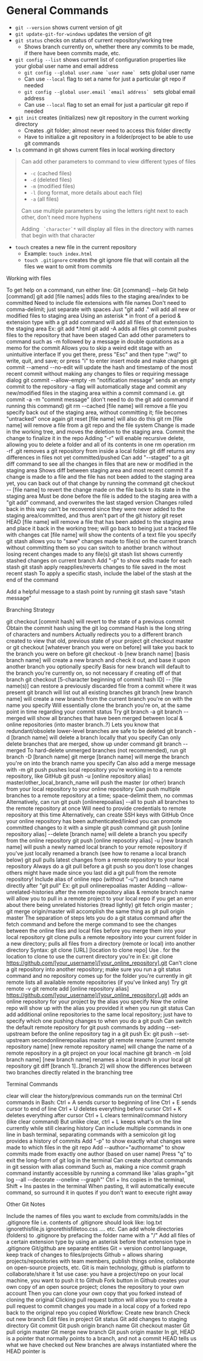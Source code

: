 # General Commands

- `git --version` shows current version of git
- `git update-git-for-windows` updates the version of git
- `git status` checks on status of current repository/working tree
  - Shows branch currently on, whether there any commits to be made, if there have been commits made, etc.
- `git config --list` shows current list of configuration properties like your global user name and email address
  - ``git config --global user.name `user name` `` sets global user name
  - Can use `--local` flag to set a name for just a particular git repo if needed
  - ``git config --global user.email `email address` `` sets global email address
  - Can use `--local` flag to set an email for just a particular git repo if needed
- `git init` creates (initializes) new git repository in the current working directory
  - Creates .git folder; almost never need to access this folder directly
  - Have to initialize a git repository in a folder/project to be able to use git commands
- `ls` command in git shows current files in local working directory

> Can add other parameters to command to view different types of files
>
> - `-c` (cached files)
> - `-d` (deleted files)
> - `-m` (modified files)
> - `-l` (long format, more details about each file)
> - `-a` (all files)
>
> Can use multiple parameters by using the letters right next to each other, don't need more hyphens
>
> Adding `` `character`*`` will display all files in the directory with names that begin with that character

- `touch` creates a new file in the current repository
  - Example: `touch index.html`
  - `touch .gitignore` creates the git ignore file that will contain all the files we want to omit from commits

Working with files

To get help on a command, run either line:
Git [command] --help
Git help [command]
git add [file names] adds files to the staging area/index to be committed
Need to include file extensions with file names
Don't need to comma-delimit; just separate with spaces
Just "git add ." will add all new or modified files to staging area
Using an asterisk * in front of a period & extension type with a git add command will add all files of that extension to the staging area
Ex: git add *.html
git add -A adds all files
git commit pushes files to the repository that have been staged
Can add other parameters to command such as -m followed by a message in double quotations as a memo for the commit
Allows you to skip a weird edit stage with an unintuitive interface
If you get there, press "Esc" and then type ":wq!" to write, quit, and save; or press "i" to enter insert mode and make changes
git commit --amend --no-edit will update the hash and timestamp of the most recent commit without making any changes to files or requiring message dialog
git commit --allow-empty -m "notification message" sends an empty commit to the repository
-a flag will automatically stage and commit any new/modified files in the staging area within a commit command
i.e. git commit -a -m "commit message" (don't need to do the git add command if running this command)
git rm --cached [file name] will remove a file you specify back out of the staging area, without committing it; file becomes "untracked" once again
git reset [file name] will also do this
git rm [file name] will remove a file from a git repo and the file system
Change is made in the working tree, and moves the deletion to the staging area. Commit the change to finalize it in the repo
Adding "-r" will enable recursive delete, allowing you to delete a folder and all of its contents in one rm operation
rm -rf .git removes a git repository from inside a local folder
git diff returns any differences in files not yet committed/pushed
Can add  "--staged" to a git diff command to see all the changes in files that are new or modified in the staging area
Shows diff between staging area and most recent commit
If a change is made to a file and the file has not been added to the staging area yet, you can back out of that change by running the command git checkout -- [file name] to revert the change made on the file back to its state in the staging area
Must be done before the file is added to the staging area with a "git add" command, and overwrites the last staged version
Changes rolled back in this way can't be recovered since they were never added to the staging area/committed, and thus aren't part of the git history
git reset HEAD [file name] will remove a file that has been added to the staging area and place it back in the working tree; will go back to being just a tracked file with changes
cat [file name] will show the contents of a text file you specify
git stash allows you to "save" changes made to file(s) on the current branch without committing them so you can switch to another branch without losing recent changes made to any file(s)
git stash list shows currently stashed changes on current branch
Add "-p" to show edits made for each stash
git stash apply reapplies/reverts changes to file saved in the most recent stash
To apply a specific stash, include the label of the stash at the end of the command

Add a helpful message to a stash point by running git stash save "stash message"

Branching Strategy

git checkout [commit hash] will revert to the state of a previous commit
Obtain the commit hash using the git log command
Hash is the long string of characters and numbers
Actually redirects you to a different branch created to view that old, previous state of your project
git checkout master or git checkout [whatever branch you were on before] will take you back to the branch you were on before
git checkout -b [new branch name] [basis branch name] will create a new branch and check it out, and base it upon another branch you optionally specify
Basis for new branch will default to the branch you're currently on, so not necessary if creating off of that branch
git checkout [5-character beginning of commit hash ID] -- [file name(s)] can restore a previously discarded file from a commit where it was present
git branch will list out all existing branches
git branch [new branch name] will create a new branch from the current branch you're on with the name you specify
Will essentially clone the branch you're on, at the same point in time regarding your commit status
Try git branch -a
git branch --merged will show all branches that have been merged between local & online repositories (into master branch..?)
Lets you know that redundant/obsolete lower-level branches are safe to be deleted
git branch -d [branch name] will delete a branch locally that you specify
Can only delete branches that are merged, show up under command git branch --merged
To hard-delete unmerged branches (not recommended), run git branch -D [branch name]
git merge [branch name] will merge the branch you're on into the branch name you specify
Can also add a merge message with -m
git push pushes local repository you're working in to a remote repository, like GitHub
git push -u [online repository alias] master/other_local_branch_name will push the master (or other) branch from your local repository to your online repository
Can push multiple branches to a remote repository at a time; space-delimit them, no commas
Alternatively, can run git push [onlinerepoalias] --all to push all branches to the remote repository at once
Will need to provide credentials to remote repository at this time
Alternatively, can create SSH keys with GitHub
Once your online repository has been authenticated/linked you can promote committed changes to it with a simple git push command
git push [online repository alias] --delete [branch name] will delete a branch you specify from the online repository
git push [online reposotiry alias] -u [new branch name] will push a newly named local branch to your remote repository if you've just locally renamed a branch (see how to rename a local branch below)
git pull pulls latest changes from a remote repository to your local repository
Always do a git pull before a git push so you don't lose changes others might have made since you last did a git pull from the remote repository!
Include alias of online repo (without "-u") and branch name directly after "git pull"
Ex: git pull onlinerepoalias master
Adding --allow-unrelated-histories after the remote repository alias & remote branch name will allow you to pull in a remote project to your local repo if you get an error about there being unrelated histories (tread lightly)
git fetch origin master ; git merge origin/master will accomplish the same thing as git pull origin master
The separation of steps lets you do a git status command after the fetch command and before the merge command to see the changes between the online files and local files before you merge them into your local repository
git clone pulls a remote repository into your current folder in a new directory; pulls all files from a directory (remote or local) into another directory
Syntax: git clone [URL] [location to clone repo]
Use . for the location to clone to use the current directory you're in
Ex: git clone https://github.com/[your_username]/[your_online_repository].git 
Can't clone a git repository into another repository; make sure you run a git status command and no repository comes up for the folder you're currently in
git remote lists all available remote repositories (if you've linked any)
Try git remote -v
git remote add [online repository alias] https://github.com/[your_username]/[your_online_repository].git adds an online repository for your project by the alias you specify
Now the online repo will show up with the alias you provided it when you run git status
Can add additional online repositories to the same local repository; just have to specify which one pushing changes to when you do a git push
Can switch the default remote repository for git push commands by adding --set-upstream before the online repository tag in a git push
Ex: git push --set-upstream secondonlinerepoalias master
git remote rename [current remote repository name] [new remote repository name] will change the name of a remote repository in a git project on your local machine
git branch -m [old branch name] [new branch name] renames a local branch in your local git repository
git diff [branch 1]..[branch 2] will show the differences between two branches directly related in the branching tree

Terminal Commands

clear will clear the history/previous commands run on the terminal
Ctrl commands in Bash:
Ctrl + A sends cursor to beginning of line
Ctrl + E sends cursor to end of line
Ctrl + U deletes everything before cursor
Ctrl + K deletes everything after cursor
Ctrl + L clears terminal/command history (like clear command)
But unlike clear, ctrl + L keeps what's on the line currently while still clearing history
Can include multiple commands in one line in bash terminal, separating commands with a semicolon
git log provides a history of commits
Add "-p" to show exactly what changes were made to which files in the git repo
Add --author="authorname" to show commits made from exactly one author (based on user name)
Press "q" to exit the long-form of git log in the terminal
Can create shortcut commands in git session with alias command
Such as, making a nice commit graph command instantly accessible by running a command like 'alias graph="git log --all --decorate --oneline --graph"'
Ctrl + Ins copies in the terminal, Shift + Ins pastes in the terminal
When pasting, it will automatically execute command, so surround it in quotes if you don't want to execute right away

Other Git Notes
	
Include the names of files you want to exclude from commits/adds in the .gitignore file
i.e. contents of .gitignore should look like:
log.txt
ignorethisfile.js
ignorethisfilletoo.css
.… etc.
Can add whole directories (folders) to .gitignore by prefacing the folder name with a "/"
Add all files of a certain extension type by using an asterisk before that extension type in .gitignore
Git/github are separate entities
Git = version control language, keep track of changes to files/projects
Github = allows sharing projects/repositories with team members, publish things online, collaborate on open-source projects, etc.
Git is main technology, github is platform to collaborate/share it
1st use case: you have a project/repo on your local machine, you want to push it to Github
Fork button in Github creates your own copy of an open source project; clones the repository to your own account
Then you can clone your own copy that you forked instead of cloning the original
Clicking pull request button will allow you to create a pull request to commit changes you made in a local copy of a forked repo back to the original repo you copied
Workflow:
Create new branch
Check out new branch
Edit files in project
Git status
Git add changes to staging directory
Git commit 
Git push origin branch name
Git checkout master
Git pull origin master
Git merge new branch
Git push origin master
In git, HEAD is a pointer that normally points to a branch, and not a commit
HEAD tells us what we have checked out
New branches are always instantiated where the HEAD pointer is
